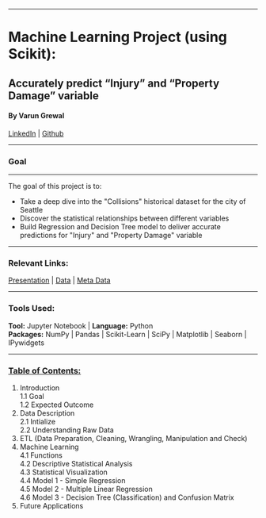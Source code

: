 ________
# __Machine Learning Project (using Scikit):__
## __Accurately predict “Injury” and “Property Damage” variable__
#### By Varun Grewal  
<a href="https://www.linkedin.com/in/varungrewal/">LinkedIn</a> | <a href="https://github.com/varungrewal">Github</a>
_____
### Goal 
_____
The goal of this project is to: 
- Take a deep dive into the "Collisions" historical dataset for the city of Seattle
- Discover the statistical relationships between different variables 
- Build Regression and Decision Tree model to deliver accurate predictions for "Injury" and "Property Damage" variable

____
### Relevant Links:        
<a href="https://github.com/varungrewal/Machine-Learning-using-Scikit-/blob/main/Presentation%20-%20Machine%20Learning%20(using%20Scikit)%20By%20Varun%20Grewal.pdf">Presentation</a> | <a href="https://drive.google.com/file/d/1l2E1zqmXeG9cYv9l7QVbJC11romEIzjV/view?usp=sharing">Data</a> | <a href="https://github.com/varungrewal/Machine-Learning-using-Scikit-/blob/main/Metadata.pdf">Meta Data</a> 
_____
### Tools Used: 
__Tool:__ Jupyter Notebook | __Language:__ Python       
__Packages:__ NumPy | Pandas | Scikit-Learn | SciPy | Matplotlib | Seaborn | IPywidgets 
_____
### <u>Table of Contents:</u> 
1. Introduction     
    1.1 Goal           
    1.2 Expected Outcome   
2. Data Description   
    2.1 Intialize     
    2.2 Understanding Raw Data      
3. ETL (Data Preparation, Cleaning, Wrangling, Manipulation and Check)                 
4. Machine Learning     
    4.1 Functions           
    4.2 Descriptive Statistical Analysis        
    4.3 Statistical Visualization          
    4.4 Model 1 - Simple Regression           
    4.5 Model 2 - Multiple Linear Regression            
    4.6 Model 3 - Decision Tree (Classification) and Confusion Matrix                      
5. Future Applications

